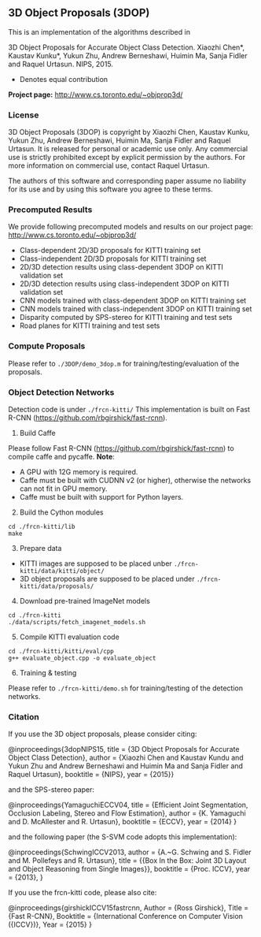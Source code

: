 ## 3D Object Proposals (3DOP)
This is an implementation of the algorithms described in

3D Object Proposals for Accurate Object Class Detection. 
Xiaozhi Chen*, Kaustav Kunku*, Yukun Zhu, Andrew Berneshawi, Huimin Ma, Sanja Fidler and Raquel Urtasun. NIPS, 2015.
* Denotes equal contribution

**Project page:** http://www.cs.toronto.edu/~objprop3d/

### License

3D Object Proposals (3DOP) is copyright by Xiaozhi Chen, Kaustav Kunku, Yukun Zhu, Andrew Berneshawi,
Huimin Ma, Sanja Fidler and Raquel Urtasun. It is released for personal or
academic use only. Any commercial use is strictly prohibited except by explicit
permission by the authors. For more information on commercial use, contact
Raquel Urtasun.

The authors of this software and corresponding paper assume no liability for
its use and by using this software you agree to these terms.

### Precomputed Results

We provide following precomputed models and results on our project page: http://www.cs.toronto.edu/~objprop3d/
- Class-dependent 2D/3D proposals for KITTI training set
- Class-independent 2D/3D proposals for KITTI training set
- 2D/3D detection results using class-dependent 3DOP on KITTI validation set
- 2D/3D detection results using class-independent 3DOP on KITTI validation set
- CNN models trained with class-dependent 3DOP on KITTI training set
- CNN models trained with class-independent 3DOP on KITTI training set
- Disparity computed by SPS-stereo for KITTI training and test sets
- Road planes for KITTI training and test sets

### Compute Proposals

Please refer to `./3DOP/demo_3dop.m` for training/testing/evaluation of the proposals.

### Object Detection Networks

Detection code is under `./frcn-kitti/`
This implementation is built on Fast R-CNN (https://github.com/rbgirshick/fast-rcnn).

1. Build Caffe

Please follow Fast R-CNN (https://github.com/rbgirshick/fast-rcnn) to compile caffe and pycaffe.
**Note**:
- A GPU with 12G memory is required.
- Caffe must be built with CUDNN v2 (or higher), otherwise the networks can not fit in GPU memory.
- Caffe must be built with support for Python layers.

2. Build the Cython modules

```shell
cd ./frcn-kitti/lib
make
```

3. Prepare data

- KITTI images are supposed to be placed unber `./frcn-kitti/data/kitti/object/`
- 3D object proposals are supposed to be placed under `./frcn-kitti/data/proposals/`

4. Download pre-trained ImageNet models
```shell
cd ./frcn-kitti
./data/scripts/fetch_imagenet_models.sh
```

5. Compile KITTI evaluation code
```shell
cd ./frcn-kitti/kitti/eval/cpp
g++ evaluate_object.cpp -o evaluate_object
```

6. Training & testing

Please refer to `./frcn-kitti/demo.sh` for training/testing of the detection networks.

### Citation
If you use the 3D object proposals, please consider citing:

@inproceedings{3dopNIPS15,
  title = {3D Object Proposals for Accurate Object Class Detection},
  author = {Xiaozhi Chen and Kaustav Kundu and Yukun Zhu and Andrew Berneshawi and Huimin Ma and Sanja Fidler and Raquel Urtasun},
  booktitle = {NIPS},
  year = {2015}}

and the SPS-stereo paper:

@inproceedings{YamaguchiECCV04,
  title = {Efficient Joint Segmentation, Occlusion Labeling, Stereo and Flow Estimation},
  author = {K. Yamaguchi and D. McAllester and R. Urtasun},
  booktitle = {ECCV},
  year = {2014}
}

and the following paper (the S-SVM code adopts this implementation):

@inproceedings{SchwingICCV2013,
  author = {A.~G. Schwing and S. Fidler and M. Pollefeys and R. Urtasun},
  title = {{Box In the Box: Joint 3D Layout and Object Reasoning from Single Images}},
  booktitle = {Proc. ICCV},
  year = {2013},
}

If you use the frcn-kitti code, please also cite:

@inproceedings{girshickICCV15fastrcnn,
  Author = {Ross Girshick},
  Title = {Fast R-CNN},
  Booktitle = {International Conference on Computer Vision ({ICCV})},
  Year = {2015}
}
